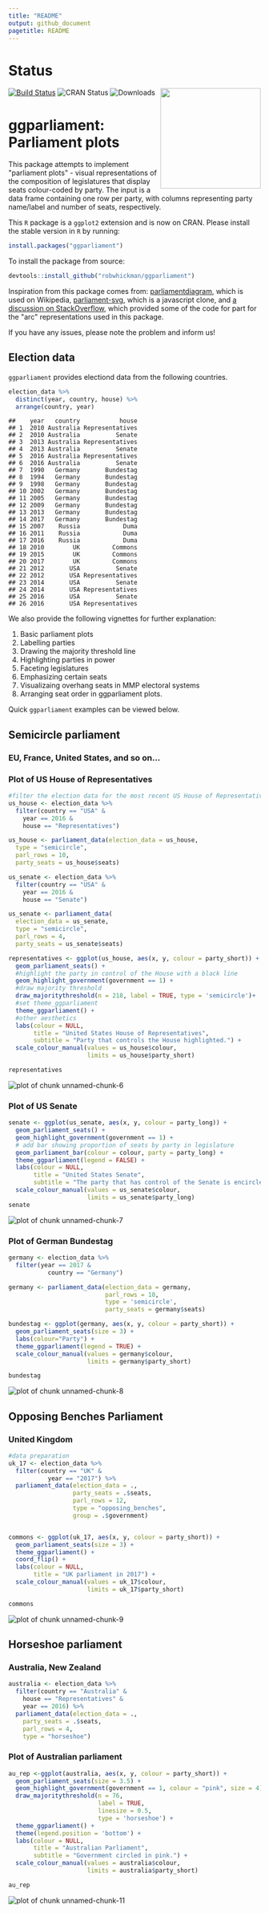 ```yaml
---
title: "README"
output: github_document
pagetitle: README
---
```


<!-- README.md is generated from README.Rmd. Please edit that file -->




# Status
[![Build Status](https://travis-ci.org/RobWHickman/ggparliament.png)](https://travis-ci.org/RobWHickman/ggparliament)
![CRAN Status](https://www.r-pkg.org/badges/version/ggparliament)
![Downloads](https://cranlogs.r-pkg.org/badges/grand-total/ggparliament)
<img src = "man/figures/HexSticker.png" align = "right" width = "200"/>

# ggparliament: Parliament plots


This package attempts to implement "parliament plots" - visual representations of the composition of legislatures that display seats colour-coded by party. The input is a data frame containing one row per party, with columns representing party name/label and number of seats, respectively.

This `R` package is a `ggplot2` extension and is now on CRAN. Please install the stable version in `R` by running:


```r
install.packages("ggparliament")
```

To install the package from source:

```r
devtools::install_github("robwhickman/ggparliament")
```

Inspiration from this package comes from: [parliamentdiagram](https://github.com/slashme/parliamentdiagram), which
is used on Wikipedia, [parliament-svg](https://github.com/juliuste/parliament-svg), which is a javascript clone, and [a discussion on StackOverflow](http://stackoverflow.com/questions/42729174/creating-a-half-donut-or-parliamentary-seating-chart), which provided some of the code for part for the "arc" representations used in this package.


If you have any issues, please note the problem and inform us!


## Election data

`ggparliament` provides electiond data from the following countries. 


```r
election_data %>% 
  distinct(year, country, house) %>% 
  arrange(country, year)
```

```
##    year   country           house
## 1  2010 Australia Representatives
## 2  2010 Australia          Senate
## 3  2013 Australia Representatives
## 4  2013 Australia          Senate
## 5  2016 Australia Representatives
## 6  2016 Australia          Senate
## 7  1990   Germany       Bundestag
## 8  1994   Germany       Bundestag
## 9  1998   Germany       Bundestag
## 10 2002   Germany       Bundestag
## 11 2005   Germany       Bundestag
## 12 2009   Germany       Bundestag
## 13 2013   Germany       Bundestag
## 14 2017   Germany       Bundestag
## 15 2007    Russia            Duma
## 16 2011    Russia            Duma
## 17 2016    Russia            Duma
## 18 2010        UK         Commons
## 19 2015        UK         Commons
## 20 2017        UK         Commons
## 21 2012       USA          Senate
## 22 2012       USA Representatives
## 23 2014       USA          Senate
## 24 2014       USA Representatives
## 25 2016       USA          Senate
## 26 2016       USA Representatives
```



We also provide the following vignettes for further explanation:

1. Basic parliament plots
2. Labelling parties
3. Drawing the majority threshold line
4. Highlighting parties in power
5. Faceting legislatures
6. Emphasizing certain seats
7. Visualizaing overhang seats in MMP electoral systems
8. Arranging seat order in ggparliament plots.

Quick `ggparliament` examples can be viewed below.

## Semicircle parliament

### EU, France, United States, and so on...


### Plot of US House of Representatives



```r
#filter the election data for the most recent US House of Representatives
us_house <- election_data %>%
  filter(country == "USA" &
    year == 2016 &
    house == "Representatives")

us_house <- parliament_data(election_data = us_house,
  type = "semicircle",
  parl_rows = 10,
  party_seats = us_house$seats)

us_senate <- election_data %>%
  filter(country == "USA" &
    year == 2016 &
    house == "Senate")

us_senate <- parliament_data(
  election_data = us_senate,
  type = "semicircle",
  parl_rows = 4,
  party_seats = us_senate$seats)
```


```r
representatives <- ggplot(us_house, aes(x, y, colour = party_short)) +
  geom_parliament_seats() + 
  #highlight the party in control of the House with a black line
  geom_highlight_government(government == 1) +
  #draw majority threshold
  draw_majoritythreshold(n = 218, label = TRUE, type = 'semicircle')+
  #set theme_ggparliament
  theme_ggparliament() +
  #other aesthetics
  labs(colour = NULL, 
       title = "United States House of Representatives",
       subtitle = "Party that controls the House highlighted.") +
  scale_colour_manual(values = us_house$colour, 
                      limits = us_house$party_short) 

representatives
```

![plot of chunk unnamed-chunk-6](figure/unnamed-chunk-6-1.png)

### Plot of US Senate


```r
senate <- ggplot(us_senate, aes(x, y, colour = party_long)) +
  geom_parliament_seats() + 
  geom_highlight_government(government == 1) +
  # add bar showing proportion of seats by party in legislature
  geom_parliament_bar(colour = colour, party = party_long) + 
  theme_ggparliament(legend = FALSE) +
  labs(colour = NULL, 
       title = "United States Senate",
       subtitle = "The party that has control of the Senate is encircled in black.") +
  scale_colour_manual(values = us_senate$colour,
                      limits = us_senate$party_long)
senate 
```

![plot of chunk unnamed-chunk-7](figure/unnamed-chunk-7-1.png)


### Plot of German Bundestag


```r
germany <- election_data %>%
  filter(year == 2017 & 
           country == "Germany") 

germany <- parliament_data(election_data = germany, 
                           parl_rows = 10,
                           type = 'semicircle',
                           party_seats = germany$seats)

bundestag <- ggplot(germany, aes(x, y, colour = party_short)) +
  geom_parliament_seats(size = 3) +
  labs(colour="Party") +  
  theme_ggparliament(legend = TRUE) +
  scale_colour_manual(values = germany$colour, 
                      limits = germany$party_short) 

bundestag
```

![plot of chunk unnamed-chunk-8](figure/unnamed-chunk-8-1.png)

## Opposing Benches Parliament



### United Kingdom


```r
#data preparation
uk_17 <- election_data %>% 
  filter(country == "UK" & 
           year == "2017") %>% 
  parliament_data(election_data = .,
                  party_seats = .$seats,
                  parl_rows = 12,
                  type = "opposing_benches",
                  group = .$government)


commons <- ggplot(uk_17, aes(x, y, colour = party_short)) +
  geom_parliament_seats(size = 3) + 
  theme_ggparliament() + 
  coord_flip() + 
  labs(colour = NULL, 
       title = "UK parliament in 2017") +
  scale_colour_manual(values = uk_17$colour, 
                      limits = uk_17$party_short)

commons
```

![plot of chunk unnamed-chunk-9](figure/unnamed-chunk-9-1.png)



## Horseshoe parliament

### Australia, New Zealand


```r
australia <- election_data %>%
  filter(country == "Australia" &
    house == "Representatives" &
    year == 2016) %>% 
  parliament_data(election_data = .,
    party_seats = .$seats,
    parl_rows = 4,
    type = "horseshoe")
```

### Plot of Australian parliament


```r
au_rep <-ggplot(australia, aes(x, y, colour = party_short)) +
  geom_parliament_seats(size = 3.5) + 
  geom_highlight_government(government == 1, colour = "pink", size = 4) + 
  draw_majoritythreshold(n = 76, 
                         label = TRUE, 
                         linesize = 0.5,
                         type = 'horseshoe') + 
  theme_ggparliament() +
  theme(legend.position = 'bottom') + 
  labs(colour = NULL,
       title = "Australian Parliament",
       subtitle = "Government circled in pink.") +
  scale_colour_manual(values = australia$colour, 
                      limits = australia$party_short) 

au_rep
```

![plot of chunk unnamed-chunk-11](figure/unnamed-chunk-11-1.png)





